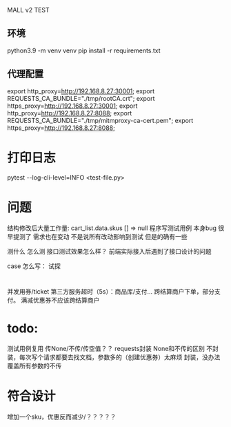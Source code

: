 MALL v2 TEST

## 环境
python3.9 -m venv venv
pip install -r requirements.txt

## 代理配置
export http_proxy=http://192.168.8.27:30001; export REQUESTS_CA_BUNDLE="./tmp/rootCA.crt"; export https_proxy=http://192.168.8.27:30001;
export http_proxy=http://192.168.8.27:8088; export REQUESTS_CA_BUNDLE="./tmp/mitmproxy-ca-cert.pem"; export https_proxy=http://192.168.8.27:8088;
<!-- export curl_ca_bundle="./tmp/mitmproxy-ca-cert.pem"; -->
# 打印日志
pytest --log-cli-level=INFO <test-file.py>

# 问题
结构修改后大量工作量: cart_list.data.skus [] => null
程序写测试用例 本身bug
很早提测了 需求也在变动 不是说所有改动影响到测试 但是的确有一些

测什么
怎么测
接口测试效果怎么样？ 前端实际接入后遇到了接口设计的问题 

case 怎么写：
试探

# 
并发用券/ticket
第三方服务超时（5s）：商品库/支付...
跨结算商户下单，部分支付。 满减优惠券不应该跨结算商户

# todo:
测试用例复用
传None/不传/传空值？？ requests封装 None和不传的区别 
    不封装，每次写个请求都要去找文档，参数多的（创建优惠券）太麻烦
    封装，没办法覆盖所有参数的不传

# 符合设计
增加一个sku，优惠反而减少/？？？？？

